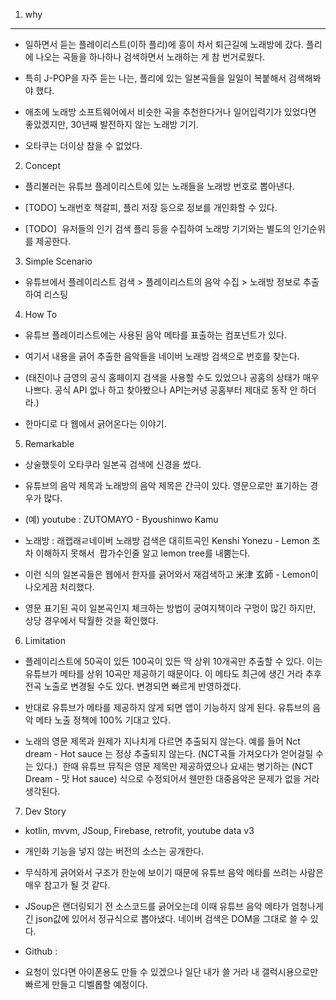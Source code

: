 1.  why
    

---

-   일하면서 듣는 플레이리스트(이하 플리)에 흥이 차서 퇴근길에 노래방에 갔다. 플리에 나오는 곡들을 하나하나 검색하면서 노래하는 게 참 번거로웠다.
    
-   특히 J-POP을 자주 듣는 나는, 플리에 있는 일본곡들을 일일이 복붙해서 검색해봐야 했다.
    
-   애초에 노래방 소프트웨어에서 비슷한 곡을 추천한다거나 일어입력기가 있었다면 좋았겠지만, 30년째 발전하지 않는 노래방 기기.
    
-   오타쿠는 더이상 참을 수 없었다.
    
      
    

2.  Concept
    

-   플리불러는 유튜브 플레이리스트에 있는 노래들을 노래방 번호로 뽑아낸다.
    
-   [TODO] 노래번호 책갈피, 플리 저장 등으로 정보를 개인화할 수 있다.
    
-   [TODO]  유저들의 인기 검색 플리 등을 수집하여 노래방 기기와는 별도의 인기순위를 제공한다.
    

3.  Simple Scenario
    

-   유튜브에서 플레이리스트 검색 > 플레이리스트의 음악 수집 > 노래방 정보로 추출하여 리스팅
    

4.  How To
    

-   유튜브 플레이리스트에는 사용된 음악 메타를 표출하는 컴포넌트가 있다.
    
-   여기서 내용을 긁어 추출한 음악들을 네이버 노래방 검색으로 번호를 찾는다.
    
-   (태진이나 금영의 공식 홈페이지 검색을 사용할 수도 있었으나 공홈의 상태가 매우 나쁘다. 공식 API 없나 하고 찾아봤으나 API는커녕 공홈부터 제대로 동작 안 하더라.)
    
-   한마디로 다 웹에서 긁어온다는 이야기.
    

5.  Remarkable
    

-   상술했듯이 오타쿠라 일본곡 검색에 신경을 썼다.
    
-   유튜브의 음악 제목과 노래방의 음악 제목은 간극이 있다. 영문으로만 표기하는 경우가 많다.
    
-   (예) youtube : ZUTOMAYO - Byoushinwo Kamu
    
-   노래방 : 래랩래ㄹ네이버 노래방 검색은 대히트곡인 Kenshi Yonezu - Lemon 조차 이해하지 못해서  팝가수인줄 알고 lemon tree를 내뿜는다.
    
-   이런 식의 일본곡들은 웹에서 한자를 긁어와서 재검색하고 米津 玄師 - Lemon이 나오게끔 처리했다.
    
-   영문 표기된 곡이 일본곡인지 체크하는 방법이 궁여지책이라 구멍이 많긴 하지만, 상당 경우에서 탁월한 것을 확인했다.
    

6.  Limitation
    

-   플레이리스트에 50곡이 있든 100곡이 있든 딱 상위 10개곡만 추출할 수 있다. 이는 유튜브가 메타를 상위 10곡만 제공하기 때문이다. 이 메타도 최근에 생긴 거라 추후 전곡 노출로 변경될 수도 있다. 변경되면 빠르게 반영하겠다.
    
-   반대로 유튜브가 메타를 제공하지 않게 되면 앱이 기능하지 않게 된다. 유튜브의 음악 메타 노출 정책에 100% 기대고 있다.
    
-   노래의 영문 제목과 원제가 지나치게 다르면 추출되지 않는다. 예를 들어 Nct dream - Hot sauce 는 정상 추출되지 않는다. (NCT곡들 가져오다가 얻어걸릴 수는 있다.)  한때 유튜브 뮤직은 영문 제목만 제공하였으나 요새는 병기하는 (NCT Dream - 맛 Hot sauce) 식으로 수정되어서 웬만한 대중음악은 문제가 없을 거라 생각된다.
    

7.  Dev Story
    

-   kotlin, mvvm, JSoup, Firebase, retrofit, youtube data v3
    
-   개인화 기능을 넣지 않는 버전의 소스는 공개한다.
    
-   무식하게 긁어와서 구조가 한눈에 보이기 때문에 유튜브 음악 메타를 쓰려는 사람은 매우 참고가 될 것 같다.
    
-   JSoup은 랜더링되기 전 소스코드를 긁어오는데 이때 유튜브 음악 메타가 엄청나게 긴 json값에 있어서 정규식으로 뽑아냈다. 네이버 검색은 DOM을 그대로 쓸 수 있다.
    
-   Github :
    
-   요청이 있다면 아이폰용도 만들 수 있겠으나 일단 내가 쓸 거라 내 갤럭시용으로만 빠르게 만들고 디벨롭할 예정이다.